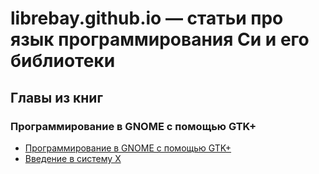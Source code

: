 # librebay.github.io &mdash; статьи про язык программирования Си и его библиотеки

## Главы из книг

### Программирование в GNOME с помощью GTK+

- [Программирование в GNOME с помощью GTK+](gtk3/matthew/00-programming-gnome-using-gtk.html)
- [Введение в систему X](gtk3/matthew/01-introducing-x.html)